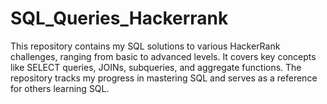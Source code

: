 # SQL_Queries_Hackerrank
This repository contains my SQL solutions to various HackerRank challenges, ranging from basic to advanced levels. It covers key concepts like SELECT queries, JOINs, subqueries, and aggregate functions. The repository tracks my progress in mastering SQL and serves as a reference for others learning SQL.
